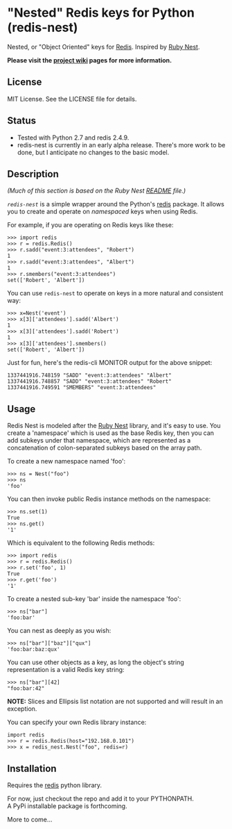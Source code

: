 "Nested" Redis keys for Python (redis-nest)
======

Nested, or "Object Oriented" keys for [Redis](http://redis.io).  Inspired by [Ruby Nest](https://github.com/soveran/nest). 

**Please visit the [project wiki](https://github.com/inactivist/python-redis-nest/wiki) pages for more information.**

License
-------
MIT License.  See the LICENSE file for details.

Status
------
* Tested with Python 2.7 and redis 2.4.9.
* redis-nest is currently in an early alpha release.  There's more work to be done, but I anticipate no changes to the basic model.

Description
-----------

*(Much of this section is based on the Ruby Nest [README](https://github.com/soveran/nest/blob/master/README.md) file.)*

*`redis-nest`* is a simple wrapper around the Python's [redis](http://pypi.python.org/pypi/redis) package.  It allows you to create and operate on *namespaced* keys when using Redis.

For example, if you are operating on Redis keys like these:

    >>> import redis
    >>> r = redis.Redis()
    >>> r.sadd("event:3:attendees", "Robert")
    1
    >>> r.sadd("event:3:attendees", "Albert")
    1
    >>> r.smembers("event:3:attendees")
    set(['Robert', 'Albert'])

You can use `redis-nest` to operate on keys in a more natural and consistent way:

    >>> x=Nest('event')
    >>> x[3]['attendees'].sadd('Albert')
    1
    >>> x[3]['attendees'].sadd('Robert')
    1
    >>> x[3]['attendees'].smembers()
    set(['Robert', 'Albert'])
    
Just for fun, here's the redis-cli MONITOR output for the above snippet:

    1337441916.748159 "SADD" "event:3:attendees" "Albert"
    1337441916.748857 "SADD" "event:3:attendees" "Robert"
    1337441916.749591 "SMEMBERS" "event:3:attendees"

Usage
-----

Redis Nest is modeled after the [Ruby Nest](https://github.com/soveran/nest) library, and it's easy to 
use.  You create a 'namespace' which is used as the base Redis key,
then you can add subkeys under that namespace, which are represented
as a concatenation of colon-separated subkeys based on the array path.

To create a new namespace named 'foo':

    >>> ns = Nest("foo")
    >>> ns
    'foo'
    
You can then invoke public Redis instance methods on the namespace:

    >>> ns.set(1)
    True
    >>> ns.get()
    '1'

Which is equivalent to the following Redis methods:

    >>> import redis
    >>> r = redis.Redis()
    >>> r.set('foo', 1)
    True
    >>> r.get('foo')
    '1'    
    
To create a nested sub-key 'bar' inside the namespace 'foo':
 
    >>> ns["bar"]
    'foo:bar'
    
You can nest as deeply as you wish:

    >>> ns["bar"]["baz"]["qux"]
    'foo:bar:baz:qux'

You can use other objects as a key, as long the object's string 
representation is a valid Redis key string:

    >>> ns["bar"][42]
    "foo:bar:42"

**NOTE:** Slices and Ellipsis list notation are not supported and will result in an exception. 

You can specify your own Redis library instance:

    import redis
    >>> r = redis.Redis(host="192.168.0.101") 
    >>> x = redis_nest.Nest("foo", redis=r)
 
Installation
------------

Requires the [redis](https://github.com/inactivist/python-redis-nest/blob/master/README.md) python library.

For now, just checkout the repo and add it to your PYTHONPATH.  
A PyPi installable package is forthcoming.

More to come...
